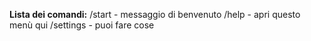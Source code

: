 **Lista dei comandi:**
/start \- messaggio di benvenuto
/help \- apri questo menù qui
/settings \- puoi fare cose